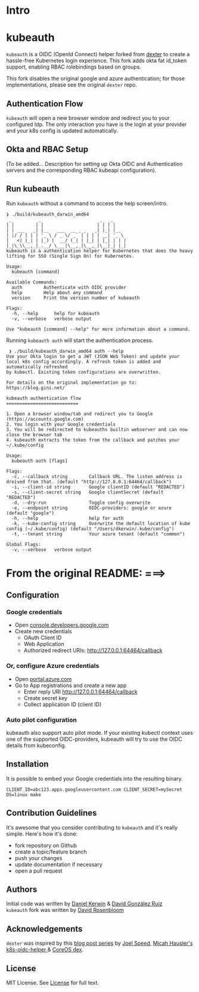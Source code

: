 # Intro

# kubeauth


`kubeauth` is a OIDC (OpenId Connect) helper forked from [dexter](https://github.com/gini/dexter) to create a hassle-free Kubernetes login experience.
This fork adds okta fat id_token support, enabling RBAC rolebindings based on groups.

This fork disables the original google and azure authentication; for those implementations, please see the original `dexter` repo.

## Authentication Flow

`kubeauth` will open a new browser window and redirect you to your configured Idp. The only interaction you have is the login at your provider and your k8s config is updated automatically.

## Okta and RBAC Setup
 (To be added... Description for setting up Okta OIDC and Authentication servers and the corresponding RBAC kubeapi configuration).

## Run kubeauth

Run `kubeauth` without a command to access the help screen/intro.

```
❯ ./build/kubeauth_darwin_amd64
 _          _                      _   _     
| |        | |                    | | | |    
| | ___   _| |__   ___  __ _ _   _| |_| |__  
| |/ / | | | '_ \ / _ \/ _` | | | | __| '_ \ 
|   <| |_| | |_) |  __/ (_| | |_| | |_| | | |
|_|\_\\__,_|_.__/ \___|\__,_|\__,_|\__|_| |_|
kubeauth is a authentication helper for Kubernetes that does the heavy
lifting for SSO (Single Sign On) for Kubernetes.

Usage:
  kubeauth [command]

Available Commands:
  auth        Authenticate with OIDC provider
  help        Help about any command
  version     Print the version number of kubeauth

Flags:
  -h, --help      help for kubeauth
  -v, --verbose   verbose output

Use "kubeauth [command] --help" for more information about a command.
```

Running `kubeauth auth` will start the authentication process.

```
 ❯ ./build/kubeauth_darwin_amd64 auth --help
Use your Okta login to get a JWT (JSON Web Token) and update your
local k8s config accordingly. A refresh token is added and automatically refreshed
by kubectl. Existing token configurations are overwritten.

For details on the original implementation go to: https://blog.gini.net/

kubeauth authentication flow
===========================

1. Open a browser window/tab and redirect you to Google (https://accounts.google.com)
2. You login with your Google credentials
3. You will be redirected to kubeauths builtin webserver and can now close the browser tab
4. kubeauth extracts the token from the callback and patches your ~/.kube/config

Usage:
  kubeauth auth [flags]

Flags:
  -c, --callback string        Callback URL. The listen address is dreived from that. (default "http://127.0.0.1:64464/callback")
  -i, --client-id string       Google clientID (default "REDACTED")
  -s, --client-secret string   Google clientSecret (default "REDACTED")
  -d, --dry-run                Toggle config overwrite
  -e, --endpoint string        OIDC-providers: google or azure (default "google")
  -h, --help                   help for auth
  -k, --kube-config string     Overwrite the default location of kube config (~/.kube/config) (default "/Users/dkerwin/.kube/config")
  -t, --tenant string          Your azure tenant (default "common")

Global Flags:
  -v, --verbose   verbose output
```


# From the original README: ===>

## Configuration
### Google credentials

  -  Open [console.developers.google.com](https://console.developers.google.com)
  -  Create new credentials
      - OAuth Client ID
      - Web Application
      - Authorized redirect URIs: http://127.0.0.1:64464/callback

### Or, configure Azure credentials

  -  Open [portal.azure.com](https://portal.azure.com)
  -  Go to App registrations and create a new app
      - Enter reply URI http://127.0.0.1:64464/callback
      - Create secret key
      - Collect application ID (client ID)

### Auto pilot configuration
kubeauth also support auto pilot mode. If your existing kubectl context uses one of the supported OIDC-providers, kubeauth will try to use the OIDC details from kubeconfig.

## Installation



It is possible to embed your Google credentials into the resulting binary.

```
CLIENT_ID=abc123.apps.googleusercontent.com CLIENT_SECRET=mySecret OS=linux make
```

## Contribution Guidelines

It's awesome that you consider contributing to `kubeauth` and it's really simple. Here's how it's done:

  - fork repository on Github
  - create a topic/feature branch
  - push your changes
  - update documentation if necessary
  - open a pull request

## Authors

Initial code was written by [Daniel Kerwin](mailto:daniel@gini.net) & [David González Ruiz](mailto:david@gini.net)   
`kubeauth` fork was written by [David Rosenbloom](mailto:david.rosenbloom@pm.me)

## Acknowledgements

`dexter` was inspired by this [blog post series](https://thenewstack.io/tag/Kubernetes-SSO-series) by [Joel Speed](https://thenewstack.io/author/joel-speed/), [Micah Hausler's k8s-oidc-helper
](https://github.com/micahhausler/k8s-oidc-helper) & [CoreOS dex](https://github.com/coreos/dex).

## License

MIT License. See [License](/LICENSE) for full text.

